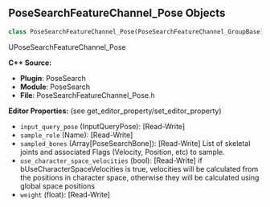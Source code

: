 ## PoseSearchFeatureChannel_Pose Objects

```python
class PoseSearchFeatureChannel_Pose(PoseSearchFeatureChannel_GroupBase)
```

UPoseSearchFeatureChannel_Pose

**C++ Source:**

- **Plugin**: PoseSearch
- **Module**: PoseSearch
- **File**: PoseSearchFeatureChannel_Pose.h

**Editor Properties:** (see get_editor_property/set_editor_property)

- ``input_query_pose`` (InputQueryPose):  [Read-Write]
- ``sample_role`` (Name):  [Read-Write]
- ``sampled_bones`` (Array[PoseSearchBone]):  [Read-Write] List of skeletal joints and associated Flags (Velocity, Position, etc) to sample.
- ``use_character_space_velocities`` (bool):  [Read-Write] if bUseCharacterSpaceVelocities is true, velocities will be calculated from the positions in character space, otherwise they will be calculated using global space positions
- ``weight`` (float):  [Read-Write]

<a id="unreal.PoseSearchFeatureChannel_Position"></a>